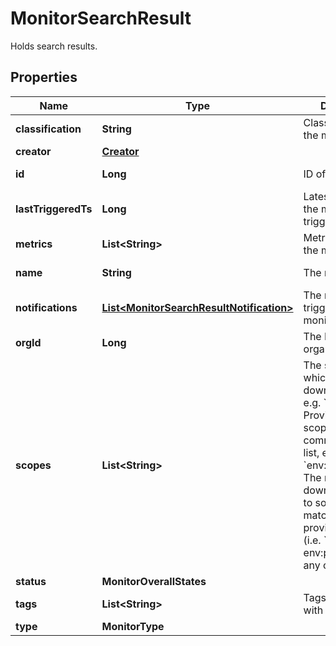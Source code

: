 # MonitorSearchResult

Holds search results.

## Properties

| Name                | Type                                                                                  | Description                                                                                                                                                                                                                                                                                        | Notes                 |
| ------------------- | ------------------------------------------------------------------------------------- | -------------------------------------------------------------------------------------------------------------------------------------------------------------------------------------------------------------------------------------------------------------------------------------------------- | --------------------- |
| **classification**  | **String**                                                                            | Classification of the monitor.                                                                                                                                                                                                                                                                     | [optional] [readonly] |
| **creator**         | [**Creator**](Creator.md)                                                             |                                                                                                                                                                                                                                                                                                    | [optional]            |
| **id**              | **Long**                                                                              | ID of the monitor.                                                                                                                                                                                                                                                                                 | [optional] [readonly] |
| **lastTriggeredTs** | **Long**                                                                              | Latest timestamp the monitor triggered.                                                                                                                                                                                                                                                            | [optional] [readonly] |
| **metrics**         | **List&lt;String&gt;**                                                                | Metrics used by the monitor.                                                                                                                                                                                                                                                                       | [optional] [readonly] |
| **name**            | **String**                                                                            | The monitor name.                                                                                                                                                                                                                                                                                  | [optional] [readonly] |
| **notifications**   | [**List&lt;MonitorSearchResultNotification&gt;**](MonitorSearchResultNotification.md) | The notification triggered by the monitor.                                                                                                                                                                                                                                                         | [optional] [readonly] |
| **orgId**           | **Long**                                                                              | The ID of the organization.                                                                                                                                                                                                                                                                        | [optional] [readonly] |
| **scopes**          | **List&lt;String&gt;**                                                                | The scope(s) to which the downtime applies, e.g. &#x60;host:app2&#x60;. Provide multiple scopes as a comma-separated list, e.g. &#x60;env:dev,env:prod&#x60;. The resulting downtime applies to sources that matches ALL provided scopes (i.e. &#x60;env:dev AND env:prod&#x60;), NOT any of them. | [optional]            |
| **status**          | **MonitorOverallStates**                                                              |                                                                                                                                                                                                                                                                                                    | [optional]            |
| **tags**            | **List&lt;String&gt;**                                                                | Tags associated with the monitor.                                                                                                                                                                                                                                                                  | [optional] [readonly] |
| **type**            | **MonitorType**                                                                       |                                                                                                                                                                                                                                                                                                    | [optional]            |
